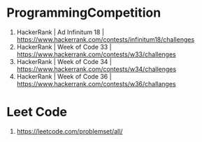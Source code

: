 # ProgrammingCompetition

1. HackerRank | Ad Infinitum 18 | https://www.hackerrank.com/contests/infinitum18/challenges
2. HackerRank | Week of Code 33 | https://www.hackerrank.com/contests/w33/challenges
3. HackerRank | Week of Code 34 | https://www.hackerrank.com/contests/w34/challenges
4. HackerRank | Week of Code 36 | https://www.hackerrank.com/contests/w36/challanges

# Leet Code
1. https://leetcode.com/problemset/all/
